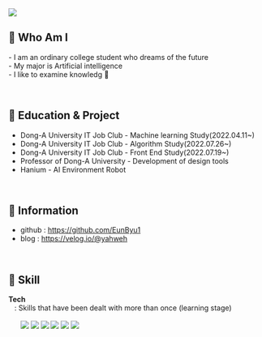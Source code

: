 <img src = "https://capsule-render.vercel.app/api?type=waving&height=200&text=minjeongit0925&fontAlign=80&fontAlignY=40&color=gradient">
<!-- 출처 : https://github.com/kyechan99/capsule-render -->

## 🌸 Who Am I 
<p align="left">
- I am an ordinary college student who dreams of the future <br>
- My major is Artificial intelligence<br>
- I like to examine knowledg 🔬
 </p><br>


 ## 🌸 Education & Project
- Dong-A University IT Job Club - Machine learning Study(2022.04.11~)
- Dong-A University IT Job Club - Algorithm Study(2022.07.26~)
- Dong-A University IT Job Club - Front End Study(2022.07.19~)
- Professor of Dong-A University - Development of design tools
- Hanium - AI Environment Robot 


<br>

## 🌸 Information
- github : https://github.com/EunByu1  <Br>
- blog   : https://velog.io/@yahweh   
 
<Br>
 
 
## 🌸 Skill  
<b>Tech</b>  
&nbsp;&nbsp; : Skills that have been dealt with more than once (learning stage)<br>  
&nbsp;&nbsp;&nbsp;&nbsp;&nbsp;&nbsp;<img src="https://img.shields.io/badge/Python-3776AB?style=flat-square&logo=Python&logoColor=white"/>
<img src="https://img.shields.io/badge/C-A8B9CC?style=flat-square&logo=C&logoColor=white"/>
<img src="https://img.shields.io/badge/scikit-learn-F7931E?style=flat-square&logo=scikit-learn&logoColor=white"/>
<img src="https://img.shields.io/badge/HTML-E34F26?style=flat-square&logo=HTML5&logoColor=white"/>
<img src="https://img.shields.io/badge/CSS-1572B6?style=flat-square&logo=CSS3&logoColor=white"/>
<img src="https://img.shields.io/badge/Git-F05032?style=flat-square&logo=Git&logoColor=white"/>

<br><br>


